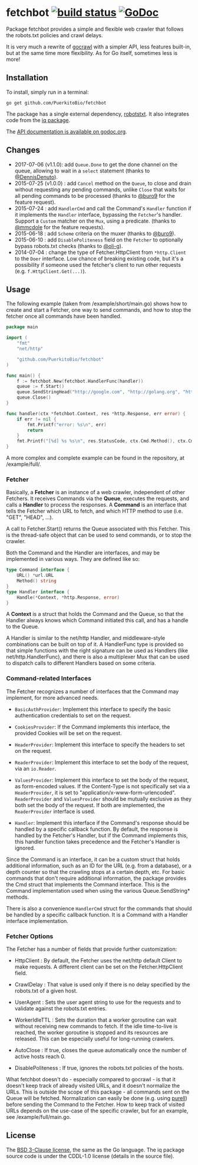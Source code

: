 # fetchbot [![build status](https://secure.travis-ci.org/PuerkitoBio/fetchbot.png)](http://travis-ci.org/PuerkitoBio/fetchbot) [![GoDoc](https://godoc.org/github.com/PuerkitoBio/fetchbot?status.png)](http://godoc.org/github.com/PuerkitoBio/fetchbot)

Package fetchbot provides a simple and flexible web crawler that follows the robots.txt
policies and crawl delays.

It is very much a rewrite of [gocrawl](https://github.com/PuerkitoBio/gocrawl) with a
simpler API, less features built-in, but at the same time more flexibility. As for Go
itself, sometimes less is more!

## Installation

To install, simply run in a terminal:

    go get github.com/PuerkitoBio/fetchbot

The package has a single external dependency, [robotstxt](https://github.com/temoto/robotstxt-go). It also integrates code from the [iq package](https://github.com/kylelemons/iq).

The [API documentation is available on godoc.org](http://godoc.org/github.com/PuerkitoBio/fetchbot).

## Changes

* 2017-07-06 (v1.1.0): add `Queue.Done` to get the done channel on the queue, allowing to wait in a `select` statement (thanks to [@DennisDenuto][denuto]).
* 2015-07-25 (v1.0.0) : add `Cancel` method on the `Queue`, to close and drain without requesting any pending commands, unlike `Close` that waits for all pending commands to be processed (thanks to [@buro9][buro9] for the feature request).
* 2015-07-24 : add `HandlerCmd` and call the Command's `Handler` function if it implements the `Handler` interface, bypassing the `Fetcher`'s handler. Support a `Custom` matcher on the `Mux`, using a predicate. (thanks to [@mmcdole][mmcdole] for the feature requests).
* 2015-06-18 : add `Scheme` criteria on the muxer (thanks to [@buro9][buro9]).
* 2015-06-10 : add `DisablePoliteness` field on the `Fetcher` to optionally bypass robots.txt checks (thanks to [@oli-g][oli]).
* 2014-07-04 : change the type of Fetcher.HttpClient from `*http.Client` to the `Doer` interface. Low chance of breaking existing code, but it's a possibility if someone used the fetcher's client to run other requests (e.g. `f.HttpClient.Get(...)`).

## Usage

The following example (taken from /example/short/main.go) shows how to create and
start a Fetcher, one way to send commands, and how to stop the fetcher once all
commands have been handled.

```go
package main

import (
	"fmt"
	"net/http"

	"github.com/PuerkitoBio/fetchbot"
)

func main() {
	f := fetchbot.New(fetchbot.HandlerFunc(handler))
	queue := f.Start()
	queue.SendStringHead("http://google.com", "http://golang.org", "http://golang.org/doc")
	queue.Close()
}

func handler(ctx *fetchbot.Context, res *http.Response, err error) {
	if err != nil {
		fmt.Printf("error: %s\n", err)
		return
	}
	fmt.Printf("[%d] %s %s\n", res.StatusCode, ctx.Cmd.Method(), ctx.Cmd.URL())
}
```

A more complex and complete example can be found in the repository, at /example/full/.

### Fetcher

Basically, a **Fetcher** is an instance of a web crawler, independent of other Fetchers.
It receives Commands via the **Queue**, executes the requests, and calls a **Handler** to
process the responses. A **Command** is an interface that tells the Fetcher which URL to
fetch, and which HTTP method to use (i.e. "GET", "HEAD", ...).

A call to Fetcher.Start() returns the Queue associated with this Fetcher. This is the
thread-safe object that can be used to send commands, or to stop the crawler.

Both the Command and the Handler are interfaces, and may be implemented in various ways.
They are defined like so:

```go
type Command interface {
	URL() *url.URL
	Method() string
}
type Handler interface {
	Handle(*Context, *http.Response, error)
}
```

A **Context** is a struct that holds the Command and the Queue, so that the Handler always
knows which Command initiated this call, and has a handle to the Queue.

A Handler is similar to the net/http Handler, and middleware-style combinations can
be built on top of it. A HandlerFunc type is provided so that simple functions
with the right signature can be used as Handlers (like net/http.HandlerFunc), and there
is also a multiplexer Mux that can be used to dispatch calls to different Handlers
based on some criteria.

### Command-related Interfaces

The Fetcher recognizes a number of interfaces that the Command may implement, for
more advanced needs.

* `BasicAuthProvider`: Implement this interface to specify the basic authentication
credentials to set on the request.

* `CookiesProvider`: If the Command implements this interface, the provided Cookies
will be set on the request.

* `HeaderProvider`: Implement this interface to specify the headers to set on the
request.

* `ReaderProvider`: Implement this interface to set the body of the request, via
an `io.Reader`.

* `ValuesProvider`: Implement this interface to set the body of the request, as
form-encoded values. If the Content-Type is not specifically set via a `HeaderProvider`,
it is set to "application/x-www-form-urlencoded". `ReaderProvider` and `ValuesProvider`
should be mutually exclusive as they both set the body of the request. If both are
implemented, the `ReaderProvider` interface is used.

* `Handler`: Implement this interface if the Command's response should be handled
by a specific callback function. By default, the response is handled by the Fetcher's
Handler, but if the Command implements this, this handler function takes precedence
and the Fetcher's Handler is ignored.

Since the Command is an interface, it can be a custom struct that holds additional
information, such as an ID for the URL (e.g. from a database), or a depth counter
so that the crawling stops at a certain depth, etc. For basic commands that don't
require additional information, the package provides the Cmd struct that implements
the Command interface. This is the Command implementation used when using the
various Queue.SendString\* methods.

There is also a convenience `HandlerCmd` struct for the commands that should be handled
by a specific callback function. It is a Command with a Handler interface implementation.

### Fetcher Options

The Fetcher has a number of fields that provide further customization:

* HttpClient : By default, the Fetcher uses the net/http default Client to make requests. A
different client can be set on the Fetcher.HttpClient field.

* CrawlDelay : That value is used only if there is no delay specified
by the robots.txt of a given host.

* UserAgent : Sets the user agent string to use for the requests and to validate
against the robots.txt entries.

* WorkerIdleTTL : Sets the duration that a worker goroutine can wait without receiving
new commands to fetch. If the idle time-to-live is reached, the worker goroutine
is stopped and its resources are released. This can be especially useful for
long-running crawlers.

* AutoClose : If true, closes the queue automatically once the number of active hosts
reach 0.

* DisablePoliteness : If true, ignores the robots.txt policies of the hosts.

What fetchbot doesn't do - especially compared to gocrawl - is that it doesn't
keep track of already visited URLs, and it doesn't normalize the URLs. This is outside
the scope of this package - all commands sent on the Queue will be fetched.
Normalization can easily be done (e.g. using [purell](https://github.com/PuerkitoBio/purell)) before sending the Command to the Fetcher.
How to keep track of visited URLs depends on the use-case of the specific crawler,
but for an example, see /example/full/main.go.

## License

The [BSD 3-Clause license](http://opensource.org/licenses/BSD-3-Clause), the same as
the Go language. The iq package source code is under the CDDL-1.0 license (details in
the source file).

[oli]: https://github.com/oli-g
[buro9]: https://github.com/buro9
[mmcdole]: https://github.com/mmcdole
[denuto]: https://github.com/DennisDenuto

